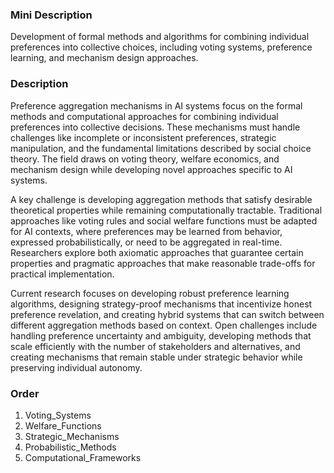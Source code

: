 ### Mini Description

Development of formal methods and algorithms for combining individual preferences into collective choices, including voting systems, preference learning, and mechanism design approaches.

### Description

Preference aggregation mechanisms in AI systems focus on the formal methods and computational approaches for combining individual preferences into collective decisions. These mechanisms must handle challenges like incomplete or inconsistent preferences, strategic manipulation, and the fundamental limitations described by social choice theory. The field draws on voting theory, welfare economics, and mechanism design while developing novel approaches specific to AI systems.

A key challenge is developing aggregation methods that satisfy desirable theoretical properties while remaining computationally tractable. Traditional approaches like voting rules and social welfare functions must be adapted for AI contexts, where preferences may be learned from behavior, expressed probabilistically, or need to be aggregated in real-time. Researchers explore both axiomatic approaches that guarantee certain properties and pragmatic approaches that make reasonable trade-offs for practical implementation.

Current research focuses on developing robust preference learning algorithms, designing strategy-proof mechanisms that incentivize honest preference revelation, and creating hybrid systems that can switch between different aggregation methods based on context. Open challenges include handling preference uncertainty and ambiguity, developing methods that scale efficiently with the number of stakeholders and alternatives, and creating mechanisms that remain stable under strategic behavior while preserving individual autonomy.

### Order

1. Voting_Systems
2. Welfare_Functions
3. Strategic_Mechanisms
4. Probabilistic_Methods
5. Computational_Frameworks
